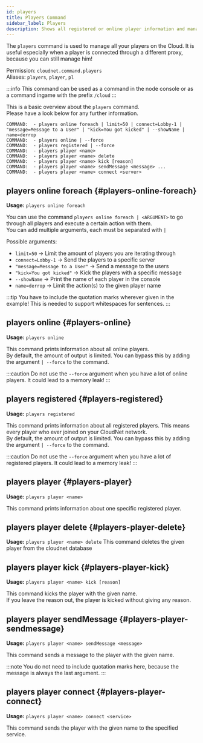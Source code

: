```yaml
---
id: players
title: Players Command
sidebar_label: Players
description: Shows all registered or online player information and manages them.
---
```


The `players` command is used to manage all your players on the Cloud.
It is useful especially when a player is connected through a different proxy, because you can still manage him!

Permission: `cloudnet.command.players`  
Aliases: `players`, `player`, `pl`

:::info
This command can be used as a command in the node console or as a command ingame with the prefix `/cloud`
:::

This is a basic overview about the `players` command.  
Please have a look below for any further information.
```
COMMAND:  - players online foreach | limit=50 | connect=Lobby-1 | "message=Message to a User" | "kick=You got kicked" | --showName | name=derrop
COMMAND:  - players online | --force
COMMAND:  - players registered | --force
COMMAND:  - players player <name>
COMMAND:  - players player <name> delete
COMMAND:  - players player <name> kick [reason]
COMMAND:  - players player <name> sendMessage <message> ...
COMMAND:  - players player <name> connect <server>
```

## players online foreach {#players-online-foreach}
**Usage:** `players online foreach`

You can use the command `players online foreach | <ARGUMENT>` to go through all players and execute a certain action with them.  
You can add multiple arguments, each must be separated with `|`

Possible arguments:
- `limit=50` -> Limit the amount of players you are iterating through
- `connect=Lobby-1` -> Send the players to a specific server
- `"message=Message to a User"` -> Send a message to the users
- `"kick=You got kicked"` -> Kick the players with a specific message
- `--showName` -> Print the name of each player in the console
- `name=derrop` -> Limit the action(s) to the given player name

:::tip
You have to include the quotation marks wherever given in the example! This is needed to support whitespaces for sentences.
:::

## players online {#players-online}
**Usage:** `players online`

This command prints information about all online players.  
By default, the amount of output is limited. You can bypass this by adding the argument `| --force` to the command.

:::caution
Do not use the `--force` argument when you have a lot of online players. It could lead to a memory leak!
:::

## players registered {#players-registered}
**Usage:** `players registered`

This command prints information about all registered players. This means every player who ever joined on your CloudNet network.  
By default, the amount of output is limited. You can bypass this by adding the argument `| --force` to the command.

:::caution
Do not use the `--force` argument when you have a lot of registered players. It could lead to a memory leak!
:::


## players player {#players-player}
**Usage:** `players player <name>`

This command prints information about one specific registered player.

## players player delete {#players-player-delete}
**Usage:** `players player <name> delete`
This command deletes the given player from the cloudnet database

## players player kick {#players-player-kick}
**Usage:** `players player <name> kick [reason]`

This command kicks the player with the given name.  
If you leave the reason out, the player is kicked without giving any reason.

## players player sendMessage {#players-player-sendmessage}
**Usage:** `players player <name> sendMessage <message>`

This command sends a message to the player with the given name.  

:::note 
You do not need to include quotation marks here, because the message is always the last argument.
:::

## players player connect {#players-player-connect}
**Usage:** `players player <name> connect <service>`

This command sends the player with the given name to the specified service.